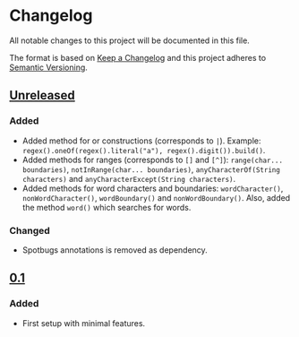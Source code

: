 # Changelog
All notable changes to this project will be documented in this file.

The format is based on [Keep a Changelog](https://keepachangelog.com/en/1.0.0/) and this project adheres to [Semantic Versioning](https://semver.org/spec/v2.0.0.html).

## [Unreleased]
### Added
- Added method for or constructions (corresponds to `|`). Example: `regex().oneOf(regex().literal("a"), regex().digit()).build()`.
- Added methods for ranges (corresponds to `[]` and `[^]`): `range(char... boundaries)`, `notInRange(char... boundaries)`,
  `anyCharacterOf(String characters)` and `anyCharacterExcept(String characters)`.
- Added methods for word characters and boundaries: `wordCharacter()`, `nonWordCharacter()`, `wordBoundary()` and `nonWordBoundary()`.
  Also, added the method `word()` which searches for words.

### Changed
- Spotbugs annotations is removed as dependency.

## [0.1]
### Added
- First setup with minimal features.

[Unreleased]: https://github.com/ricoapon/readable-regex/compare/v0.1...HEAD
[0.1]: https://github.com/ricoapon/readable-regex/releases/tag/v0.1

